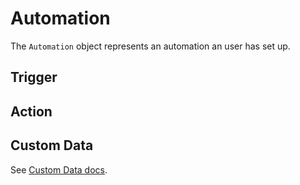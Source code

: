 # Automation

The `Automation` object represents an automation an user has set up.

## Trigger

## Action

## Custom Data

See [Custom Data docs](/api/automation-custom-data.md).